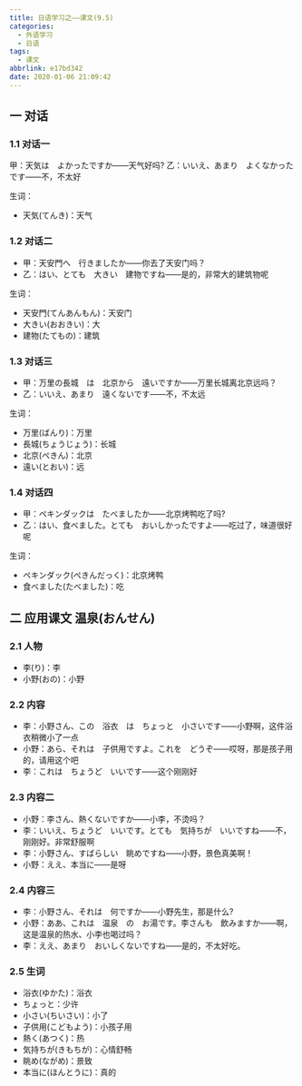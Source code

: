 ```yaml
---
title: 日语学习之——课文(9.5)
categories:
  - 外语学习
  - 日语
tags:
  - 课文
abbrlink: e17bd342
date: 2020-01-06 21:09:42
---
```

## 一 对话

### 1.1 对话一

甲：天気は　よかったですか——天气好吗?
乙：いいえ、あまり　よくなかったです——不，不太好

<!--more-->

生词：  

* 天気(てんき)：天气

### 1.2 对话二

* 甲：天安門へ　行きましたか——你去了天安门吗？
* 乙：はい、とても　大きい　建物ですね——是的，非常大的建筑物呢

生词：  

* 天安門(てんあんもん)：天安门
* 大きい(おおきい)：大
* 建物(たてもの)：建筑

### 1.3 对话三

* 甲：万里の長城　は　北京から　遠いですか——万里长城离北京远吗？
* 乙：いいえ、あまり　遠くないです——不，不太远

生词：  

* 万里(ばんり)：万里
* 長城(ちょうじょう)：长城
* 北京(ぺきん)：北京
* 遠い(とおい)：远

### 1.4 对话四

* 甲：ペキンダックは　たべましたか——北京烤鸭吃了吗?
* 乙：はい、食べました。とても　おいしかったですよ——吃过了，味道很好呢

生词：  

* ペキンダック(ぺきんだっく)：北京烤鸭
* 食べました(たべました)：吃

## 二 应用课文  温泉(おんせん)

### 2.1 人物

* 李(り)：李
* 小野(おの)：小野

### 2.2 内容

* 李：小野さん、この　浴衣　は　ちょっと　小さいです——小野啊，这件浴衣稍微小了一点
* 小野：あら、それは　子供用ですよ。これを　どうぞ——哎呀，那是孩子用的，请用这个吧
* 李：これは　ちょうど　いいです——这个刚刚好

### 2.3 内容二

* 小野：李さん、熱くないですか——小李，不烫吗？
* 李：いいえ、ちょうど　いいです。とても　気持ちが　いいですね——不，刚刚好。非常舒服啊
* 李：小野さん、すばらしい　眺めですね——小野，景色真美啊！
* 小野：ええ、本当に——是呀

### 2.4 内容三

* 李：小野さん、それは　何ですか——小野先生，那是什么?
* 小野：ああ、これは　温泉　の　お湯です。李さんも　飲みますか——啊，这是温泉的热水、小李也喝过吗？
* 李：ええ、あまり　おいしくないですね——是的，不太好吃。

### 2.5 生词

* 浴衣(ゆかた)：浴衣
* ちょっと：少许
* 小さい(ちいさい)：小了
* 子供用(こどもよう)：小孩子用
* 熱く(あつく)：热
* 気持ちが(きもちが)：心情舒畅
* 眺め(ながめ)：景致
* 本当に(ほんとうに)：真的